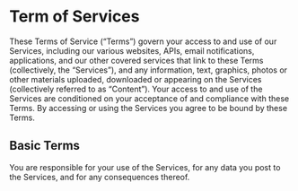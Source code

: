# Term of Services
These Terms of Service (“Terms”) govern your access to and use of our Services, including our
various websites, APIs, email notifications, applications, and our other covered services that link to these Terms
(collectively, the “Services”), and any information, text, graphics, photos or other materials
uploaded, downloaded or appearing on the Services (collectively referred to as “Content”). Your
access to and use of the Services are conditioned on your acceptance of and compliance with these
Terms. By accessing or using the Services you agree to be bound by these Terms.

## Basic Terms
You are responsible for your use of the Services, for any data you post to the Services, and for any consequences thereof.